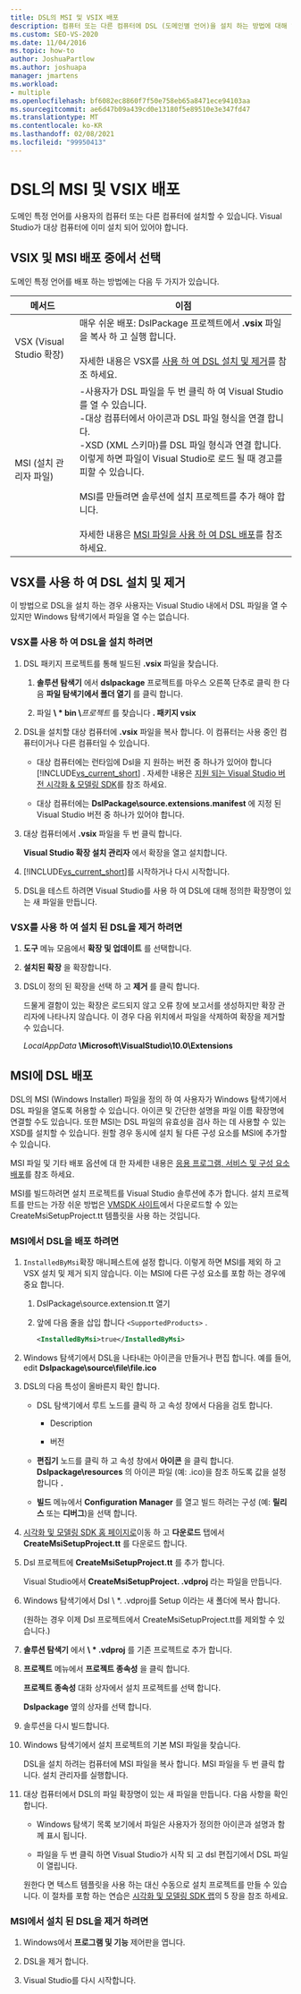 ```yaml
---
title: DSL의 MSI 및 VSIX 배포
description: 컴퓨터 또는 다른 컴퓨터에 DSL (도메인별 언어)을 설치 하는 방법에 대해 알아봅니다.
ms.custom: SEO-VS-2020
ms.date: 11/04/2016
ms.topic: how-to
author: JoshuaPartlow
ms.author: joshuapa
manager: jmartens
ms.workload:
- multiple
ms.openlocfilehash: bf6082ec8860f7f50e758eb65a8471ece94103aa
ms.sourcegitcommit: ae6d47b09a439cd0e13180f5e89510e3e347fd47
ms.translationtype: MT
ms.contentlocale: ko-KR
ms.lasthandoff: 02/08/2021
ms.locfileid: "99950413"
---
```

# <a name="msi-and-vsix-deployment-of-a-dsl"></a>DSL의 MSI 및 VSIX 배포
도메인 특정 언어를 사용자의 컴퓨터 또는 다른 컴퓨터에 설치할 수 있습니다. Visual Studio가 대상 컴퓨터에 이미 설치 되어 있어야 합니다.

## <a name="choosing-between-vsix-and-msi-deployment"></a><a name="which"></a> VSIX 및 MSI 배포 중에서 선택
 도메인 특정 언어를 배포 하는 방법에는 다음 두 가지가 있습니다.

|메서드|이점|
|-|-|
|VSX (Visual Studio 확장)|매우 쉬운 배포: DslPackage 프로젝트에서 **.vsix** 파일을 복사 하 고 실행 합니다.<br /><br /> 자세한 내용은 VSX를 [사용 하 여 DSL 설치 및 제거](#Installing)를 참조 하세요.|
|MSI (설치 관리자 파일)|-사용자가 DSL 파일을 두 번 클릭 하 여 Visual Studio를 열 수 있습니다.<br />-대상 컴퓨터에서 아이콘과 DSL 파일 형식을 연결 합니다.<br />-XSD (XML 스키마)를 DSL 파일 형식과 연결 합니다. 이렇게 하면 파일이 Visual Studio로 로드 될 때 경고를 피할 수 있습니다.<br /><br /> MSI를 만들려면 솔루션에 설치 프로젝트를 추가 해야 합니다.<br /><br /> 자세한 내용은 [MSI 파일을 사용 하 여 DSL 배포](#msi)를 참조 하세요.|

## <a name="install-and-uninstall-a-dsl-by-using-the-vsx"></a><a name="Installing"></a> VSX를 사용 하 여 DSL 설치 및 제거

이 방법으로 DSL을 설치 하는 경우 사용자는 Visual Studio 내에서 DSL 파일을 열 수 있지만 Windows 탐색기에서 파일을 열 수는 없습니다.

### <a name="to-install-a-dsl-by-using-the-vsx"></a>VSX를 사용 하 여 DSL을 설치 하려면

1. DSL 패키지 프로젝트를 통해 빌드된 **.vsix** 파일을 찾습니다.

   1. **솔루션 탐색기** 에서 **dslpackage** 프로젝트를 마우스 오른쪽 단추로 클릭 한 다음 **파일 탐색기에서 폴더 열기** 를 클릭 합니다.

   2. 파일 **\\ \* bin \\**_프로젝트_ 를 찾습니다 **. 패키지 vsix**

2. DSL을 설치할 대상 컴퓨터에 **.vsix** 파일을 복사 합니다. 이 컴퓨터는 사용 중인 컴퓨터이거나 다른 컴퓨터일 수 있습니다.

   - 대상 컴퓨터에는 런타임에 Dsl을 지 원하는 버전 중 하나가 있어야 합니다 [!INCLUDE[vs_current_short](../code-quality/includes/vs_current_short_md.md)] . 자세한 내용은 [지원 되는 Visual Studio 버전 시각화 & 모델링 SDK](../modeling/supported-visual-studio-editions-for-visualization-amp-modeling-sdk.md)를 참조 하세요.

   - 대상 컴퓨터에는 **DslPackage\source.extensions.manifest** 에 지정 된 Visual Studio 버전 중 하나가 있어야 합니다.

3. 대상 컴퓨터에서 **.vsix** 파일을 두 번 클릭 합니다.

    **Visual Studio 확장 설치 관리자** 에서 확장을 열고 설치합니다.

4. [!INCLUDE[vs_current_short](../code-quality/includes/vs_current_short_md.md)]를 시작하거나 다시 시작합니다.

5. DSL을 테스트 하려면 Visual Studio를 사용 하 여 DSL에 대해 정의한 확장명이 있는 새 파일을 만듭니다.

### <a name="to-uninstall-a-dsl-that-was-installed-by-using-vsx"></a>VSX를 사용 하 여 설치 된 DSL을 제거 하려면

1. **도구** 메뉴 모음에서 **확장 및 업데이트** 를 선택합니다.

2. **설치된 확장** 을 확장합니다.

3. DSL이 정의 된 확장을 선택 하 고 **제거** 를 클릭 합니다.

   드물게 결함이 있는 확장은 로드되지 않고 오류 창에 보고서를 생성하지만 확장 관리자에 나타나지 않습니다. 이 경우 다음 위치에서 파일을 삭제하여 확장을 제거할 수 있습니다.

   *LocalAppData* **\Microsoft\VisualStudio\10.0\Extensions**

## <a name="deploying-a-dsl-in-an-msi"></a><a name="msi"></a> MSI에 DSL 배포
 DSL의 MSI (Windows Installer) 파일을 정의 하 여 사용자가 Windows 탐색기에서 DSL 파일을 열도록 허용할 수 있습니다. 아이콘 및 간단한 설명을 파일 이름 확장명에 연결할 수도 있습니다. 또한 MSI는 DSL 파일의 유효성을 검사 하는 데 사용할 수 있는 XSD를 설치할 수 있습니다. 원할 경우 동시에 설치 될 다른 구성 요소를 MSI에 추가할 수 있습니다.

 MSI 파일 및 기타 배포 옵션에 대 한 자세한 내용은 [응용 프로그램, 서비스 및 구성 요소 배포](../deployment/deploying-applications-services-and-components.md)를 참조 하세요.

 MSI를 빌드하려면 설치 프로젝트를 Visual Studio 솔루션에 추가 합니다. 설치 프로젝트를 만드는 가장 쉬운 방법은 [VMSDK 사이트](https://code.msdn.microsoft.com/Visualization-and-Modeling-313535db)에서 다운로드할 수 있는 CreateMsiSetupProject.tt 템플릿을 사용 하는 것입니다.

### <a name="to-deploy-a-dsl-in-an-msi"></a>MSI에서 DSL을 배포 하려면

1. `InstalledByMsi`확장 매니페스트에 설정 합니다. 이렇게 하면 MSI를 제외 하 고 VSX 설치 및 제거 되지 않습니다. 이는 MSI에 다른 구성 요소를 포함 하는 경우에 중요 합니다.

   1. DslPackage\source.extension.tt 열기

   2. 앞에 다음 줄을 삽입 합니다 `<SupportedProducts>` .

       ```xml
       <InstalledByMsi>true</InstalledByMsi>
       ```

2. Windows 탐색기에서 DSL을 나타내는 아이콘을 만들거나 편집 합니다. 예를 들어, edit **Dslpackage\source\file\file.ico**

3. DSL의 다음 특성이 올바른지 확인 합니다.

   - DSL 탐색기에서 루트 노드를 클릭 하 고 속성 창에서 다음을 검토 합니다.

       - Description

       - 버전

   - **편집기** 노드를 클릭 하 고 속성 창에서 **아이콘** 을 클릭 합니다. **Dslpackage\resources** 의 아이콘 파일 (예: .ico)을 참조 하도록 값을 설정 합니다 **.**

   - **빌드** 메뉴에서 **Configuration Manager** 를 열고 빌드 하려는 구성 (예: **릴리스** 또는 **디버그**)을 선택 합니다.

4. [시각화 및 모델링 SDK 홈 페이지로](https://code.msdn.microsoft.com/Visualization-and-Modeling-313535db)이동 하 고 **다운로드** 탭에서 **CreateMsiSetupProject.tt** 를 다운로드 합니다.

5. Dsl 프로젝트에 **CreateMsiSetupProject.tt** 를 추가 합니다.

    Visual Studio에서 **CreateMsiSetupProject. .vdproj** 라는 파일을 만듭니다.

6. Windows 탐색기에서 Dsl \\ *. .vdproj를 Setup 이라는 새 폴더에 복사 합니다.

    (원하는 경우 이제 Dsl 프로젝트에서 CreateMsiSetupProject.tt를 제외할 수 있습니다.)

7. **솔루션 탐색기** 에서 **\\ \* .vdproj** 를 기존 프로젝트로 추가 합니다.

8. **프로젝트** 메뉴에서 **프로젝트 종속성** 을 클릭 합니다.

    **프로젝트 종속성** 대화 상자에서 설치 프로젝트를 선택 합니다.

    **Dslpackage** 옆의 상자를 선택 합니다.

9. 솔루션을 다시 빌드합니다.

10. Windows 탐색기에서 설치 프로젝트의 기본 MSI 파일을 찾습니다.

     DSL을 설치 하려는 컴퓨터에 MSI 파일을 복사 합니다. MSI 파일을 두 번 클릭 합니다. 설치 관리자를 실행합니다.

11. 대상 컴퓨터에서 DSL의 파일 확장명이 있는 새 파일을 만듭니다. 다음 사항을 확인합니다.

    - Windows 탐색기 목록 보기에서 파일은 사용자가 정의한 아이콘과 설명과 함께 표시 됩니다.

    - 파일을 두 번 클릭 하면 Visual Studio가 시작 되 고 dsl 편집기에서 DSL 파일이 열립니다.

    원한다 면 텍스트 템플릿을 사용 하는 대신 수동으로 설치 프로젝트를 만들 수 있습니다. 이 절차를 포함 하는 연습은 [시각화 및 모델링 SDK 랩](https://code.msdn.microsoft.com/DSLToolsLab/Release/ProjectReleases.aspx?ReleaseId=4207)의 5 장을 참조 하세요.

### <a name="to-uninstall-a-dsl-that-was-installed-from-an-msi"></a>MSI에서 설치 된 DSL을 제거 하려면

1. Windows에서 **프로그램 및 기능** 제어판을 엽니다.

2. DSL을 제거 합니다.

3. Visual Studio를 다시 시작합니다.

